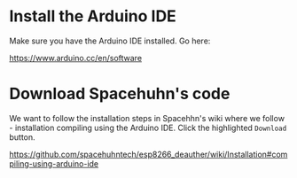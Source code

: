 # Install the Arduino IDE

Make sure you have the Arduino IDE installed. Go here:

https://www.arduino.cc/en/software

# Download Spacehuhn's code

We want to follow the installation steps in Spacehhn's wiki where we follow - installation compiling using the Arduino IDE.
Click the highlighted `Download` button.

https://github.com/spacehuhntech/esp8266_deauther/wiki/Installation#compiling-using-arduino-ide
